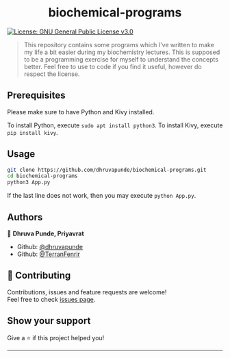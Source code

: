 <h1 align="center">biochemical-programs </h1>
<p>
  <a href="#" target="_blank">
    <img alt="License: GNU General Public License v3.0" src="https://img.shields.io/badge/License-GNU General Public License v3.0-yellow.svg" />
  </a>
</p>

> This repository contains some programs which I've written to make my life a bit easier during my biochemistry lectures. This is supposed to be a programming exercise for myself to understand the concepts better. Feel free to use to code if you find it useful, however do respect the license.

## Prerequisites
Please make sure to have Python and Kivy installed.

To install Python, execute ```sudo apt install python3```.
To install Kivy, execute ```pip install kivy```.
## Usage

```sh
git clone https://github.com/dhruvapunde/biochemical-programs.git
cd biochemical-programs
python3 App.py
```
If the last line does not work, then you may execute ```python App.py```.
## Authors

👤 **Dhruva Punde, Priyavrat**

* Github: [@dhruvapunde](https://github.com/dhruvapunde)
* Github: [@TerranFenrir](https://github.com/TerranFenrir)

## 🤝 Contributing

Contributions, issues and feature requests are welcome!<br />Feel free to check [issues page](https://github.com/dhruvapunde/biochemical-programs/issues). 

## Show your support

Give a ⭐️ if this project helped you!

***
